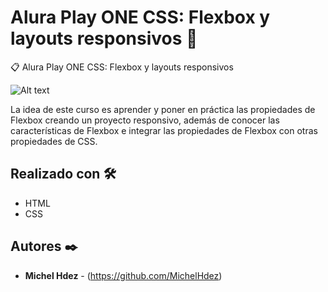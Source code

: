 Alura Play ONE CSS: Flexbox y layouts responsivos 🚀
===========
📋 Alura Play ONE CSS: Flexbox y layouts responsivos

![Alt text](imagen.jpeg "imagen descripcion")

La idea de este curso es aprender y poner en práctica las propiedades de Flexbox creando un proyecto responsivo, además de conocer las características de Flexbox e integrar las propiedades de Flexbox con otras propiedades de CSS.

## Realizado con 🛠️
* HTML
* CSS

## Autores ✒️
* **Michel Hdez** - (https://github.com/MichelHdez)
